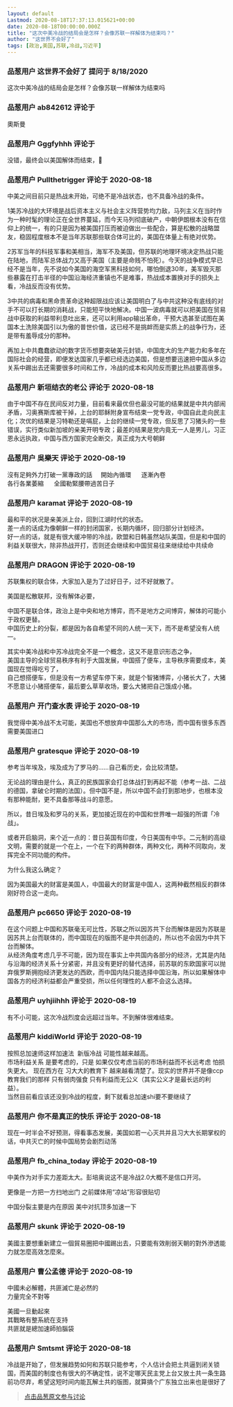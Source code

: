 ```yaml
---
layout: default
Lastmod: 2020-08-18T17:37:13.015621+00:00
date: 2020-08-18T00:00:00.000Z
title: "这次中美冷战的结局会是怎样？会像苏联一样解体为结束吗？"
author: "这世界不会好了"
tags: [政治,美国,苏联,冷战,习近平]
---
```



### 品葱用户 **这世界不会好了** 提问于 8/18/2020
    
这次中美冷战的结局会是怎样？会像苏联一样解体为结束吗
    
                

### 品葱用户 **ab842612** 评论于 
        
奧斯曼
        
                

### 品葱用户 **Gggfyhhh** 评论于 
        
没错，最终会以美国解体而结束，🤣
        
                

### 品葱用户 **Pullthetrigger** 评论于 2020-08-18
        
中美之间目前只是热战未开始，可绝不是冷战状态，也不具备冷战的条件。  
  
1美苏冷战的大环境是战后资本主义与社会主义阵营势均力敌，马列主义在当时作为一种时髦的理论正在全世界蔓延，而今天马列彻底破产，中朝伊朗根本没有在信仰上的统一，有的只是因为被美国打压而被迫做出一些配合，算是松散的战略盟友，稳固程度根本不是当年苏联那些联合体可比的，美国在体量上有绝对优势。  
  
2苏军当年的科技军事和美相当，海军不及美国，但苏联的地理环境决定热战只能在陆地，而陆军总体战力又高于美国（主要是命贱不怕死）。今天的战争模式早已经不是当年，先不说如今美国的海空军黑科技如何，哪怕倒退30年，美军毁灭那些暴露在打击半径的中国沿海经济重镇也不是难事，热战成本置换对手的损失上看，冷战反而没有优势。  
  
3中共的病毒和黑命贵革命这种超限战应该让美国明白了与中共这种没有底线的对手不可以打长期的消耗战，只能短平快地解决。中国一波病毒就可以把美国在贸易战中获取的利益带利息吐出来，还可以利用app输出革命，干预大选甚至试图在美国本土洗除美国引以为傲的普世价值，这已经不是挑衅而是实质上的战争行为，还是带有羞辱成分的那种。  
  
再加上中共蠢蠢欲动的数字货币想要突破美元封锁，中国庞大的生产能力和多年在国际社会的经营，即便发达国家几乎都已经选边美国，但是想要迅速把中国从多边关系中踢出去还需要很多时间和工作，冷战的成本和风险反而要比热战要高很多。
        
                

### 品葱用户 **新垣结衣的老公** 评论于 2020-08-18
        
由于中国不存在民间反对力量，目前看来最优但也最没可能的结果就是中共内部闹矛盾，习奥赛斯库被干掉，上台的耶稣附身宣布结束一党专政，中国自此走向民主化；次优的结果是习特勒还是嗝屁，上台的继续一党专政，但反思了习猪头的一些错误，实行类似新加坡的亲美开明专政；最差的结果是党内竟无一人是男儿，习正恩永远执政，中国与西方国家完全断交，真正成为大号朝鲜
        
                

### 品葱用户 **吳樂天** 评论于 2020-08-19
        
沒有足夠外力打破一黨專政的話     開始內循環      逐漸內卷         
各行各業萎縮      全國勒緊腰帶過苦日子
        
                

### 品葱用户 **karamat** 评论于 2020-08-19
        
最和平的状况是亲美派上台，回到江湖时代的状态。  
差一点的话成为像朝鲜一样的封闭国家，长期内循环，回归部分计划经济。  
好一点的话，就是有很大缓冲带的冷战，欧盟和日韩虽然站队美国，但是和中国的利益关联很大，除非热战开打，否则还会继续和中国贸易往来继续给中共续命
        
                

### 品葱用户 **DRAGON** 评论于 2020-08-19
        
苏联集权的联合体，大家加入是为了过好日子，过不好就散了。  
  
美国是松散联邦，没有解体必要，  
  
中国不是联合体，政治上是中央和地方博弈，而不是地方之间博弈，解体的可能小于政权更替。  
中国历史上的分裂，都是因为各自希望不同的人统一天下，而不是希望没有人统一。  
  
其实中美冷战和中苏冷战完全不是一个概念，这又不是意识形态之争，  
美国主导的全球贸易秩序有利于大国发展，中国搭了便车，主导秩序需要成本，美国现在觉得吃亏了，  
自己想搭便车，但是没有一方希望车停下来，就是个智猪博弈，小猪长大了，大猪不愿意让小猪搭便车，最后要么草草收场，要么大猪把自己饿成小猪。
        
                

### 品葱用户 **开门查水表** 评论于 2020-08-19
        
我觉得中美冷战不太可能，美国也不想放弃中国那么大的市场，而中国有很多东西需要美国进口
        
                

### 品葱用户 **gratesque** 评论于 2020-08-19
        
参考当年埃及，埃及成为了罗马的……自己看历史，会比较清楚。  
  
无论战的理由是什么，真正的民族国家会打总体战打到再起不能（参考一战、二战的德国，拿破仑时期的法国）。但中国不是，所以中国不会打到那地步，也根本没有那种能耐，更不具备那等战斗的意愿。  
  
所以，昔日埃及和罗马的关系，更加接近现在的中国和世界唯一超强的所谓「冷战」。  
  
或者开启脑洞，来个近一点的：昔日英国有印度，今日美国有中华。二元制的高级文明，需要的就是一个在上，一个在下的两种群体，两种文化，两种不同取向，发挥完全不同功能的构件。  
  
为什么我这么确定？  
  
因为美国最大的财富是美国人，中国最大的财富是中国人，这两种截然相反的群体刚好符合这一走向。
        
                

### 品葱用户 **pc6650** 评论于 2020-08-19
        
在这个问题上中国和苏联毫无可比性，苏联之所以因苏共下台而解体是因为苏联是因苏共上台而联体的，而中国现在的版图不是中共创造的，所以也不会因为中共下台而解体。  
从经济角度考虑几乎不可能，因为现在事实上中共国内各部分的经济，尤其是内陆与沿海的经济关系十分紧密，并且没有更好的替代选择，前苏联的东欧国家可以抛弃俄罗斯拥抱经济更发达的西欧，而中国内陆只能选择中国沿海，所以如果解体中国各方的经济利益都会严重受损，所以任何理性的人都不会这么选择。
        
                

### 品葱用户 **uyhjiihhh** 评论于 2020-08-19
        
有不小可能，这次冷战烈度会远超过当年。不到解体很难结束。
        
                

### 品葱用户 **kiddiWorld** 评论于 2020-08-19
        
按照总加速师这样加速法  新版冷战 可能性越来越高。  
市场利益关系 是要考虑的，只是 如果仅仅考虑当前的市场利益而不长远考虑 怕损失更大。 现在西方在 习大大的教育下 越来越看清楚了。现实的世界并不是像ccp教育我们的那样 只有弱肉强食 只有利益而无公义（其实公义才是最长远的利益）。  
当然目前看应该还没到冷战的程度，剩下就看总加速shi要不要继续了
        
                

### 品葱用户 **你不是真正的快乐** 评论于 2020-08-18
        
现在一时半会不好预测，得看事态发展，美国如若一心灭共并且习大大长期掌权的话，中共灭亡的时候中国局势会剧烈动荡
        
                

### 品葱用户 **fb_china_today** 评论于 2020-08-19
        
中美作为对手实力差距太大。彭培奥说这不是冷战2.0大概不是信口开河。  
  
更像是一方把一方扫地出门 之前媒体用“凉站”形容很贴切  
  
中国分裂主要是内在原因 美中对抗顶多加速一下
        
                

### 品葱用户 **skunk** 评论于 2020-08-19
        
美國主要想重新建立一個貿易圈把中國踢出去，只要能有效削弱天朝的對外滲透能力就怎麼高效怎麼來。
        
                

### 品葱用户 **曹公孟德** 评论于 2020-08-19
        
中國未必解體，共匪滅亡是必然的  
力量完全不對等  
  
美國一旦動起來  
其戰略有整系統在支持  
共匪就是總加速師拍腦袋
        
                

### 品葱用户 **Smtsmt** 评论于 2020-08-18
        
冷战是开始了，但发展趋势如何和苏联只能参考，个人估计会把土共逼到闭关锁国，而美国的制度也有很大的不确定性，说不定哪天民主党上台又放土共一条生路前功尽弃，希望这短时间内能瓦解土共的版图，就算搞个广东独立出来也是很好了
        
                





> [点击品葱原文参与讨论](https://pincong.rocks/question/29962)

